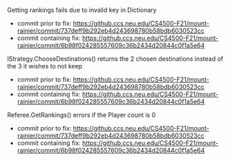 Getting rankings fails due to invalid key in Dictionary
  - commit prior to fix: https://github.ccs.neu.edu/CS4500-F21/mount-rainier/commit/737deff9b292eb4d243698780b58bdb6030523cc
  - commit containing fix: https://github.ccs.neu.edu/CS4500-F21/mount-rainier/commit/6b98f024285557609c36b2434d20844c0f1a5e64

IStrategy.ChooseDestinations() returns the 2 chosen destinations instead of the 3 it wishes to not keep
  - commit prior to fix: https://github.ccs.neu.edu/CS4500-F21/mount-rainier/commit/737deff9b292eb4d243698780b58bdb6030523cc
  - commit containing fix: https://github.ccs.neu.edu/CS4500-F21/mount-rainier/commit/6b98f024285557609c36b2434d20844c0f1a5e64

Referee.GetRankings() errors if the Player count is 0
  - commit prior to fix: https://github.ccs.neu.edu/CS4500-F21/mount-rainier/commit/737deff9b292eb4d243698780b58bdb6030523cc
  - commit containing fix: https://github.ccs.neu.edu/CS4500-F21/mount-rainier/commit/6b98f024285557609c36b2434d20844c0f1a5e64